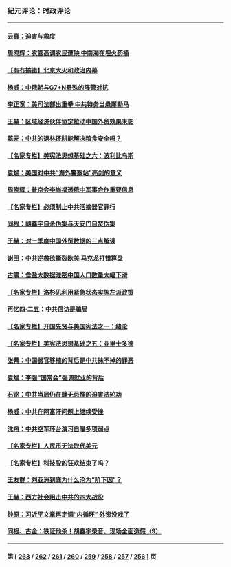 ### 纪元评论：时政评论
---
#### [云真：迫害与救度](../../pages/nsc1025/n13977248.md) 
#### [周晓辉：农管高调农民遭殃 中南海在埋火药桶](../../pages/nsc1025/n13977544.md) 
#### [【有冇搞错】北京大火和政治内幕](../../pages/nsc1025/n13977190.md) 
#### [杨威：中俄朝与G7+N悬殊的阵营对抗](../../pages/nsc1025/n13976914.md) 
#### [李正宽：美司法部出重拳 中共特务当悬崖勒马](../../pages/nsc1025/n13976781.md) 
#### [王赫：区域经济伙伴协定拉动中国外贸效果未彰](../../pages/nsc1025/n13976931.md) 
#### [乾元：中共的退林还耕能解决粮食安全吗？](../../pages/nsc1025/n13976900.md) 
#### [【名家专栏】美宪法思想基础之六：波利比乌斯](../../pages/nsc1025/n13975690.md) 
#### [袁斌：美国对中共“海外警察站”亮剑的意义](../../pages/nsc1025/n13976432.md) 
#### [周晓辉：普京会李尚福透俄中军事合作重要信息](../../pages/nsc1025/n13975941.md) 
#### [【名家专栏】必须制止中共活摘器官罪行](../../pages/nsc1025/n13975715.md) 
#### [同根：胡鑫宇自杀伪案与天安门自焚伪案](../../pages/nsc1025/n13975672.md) 
#### [王赫：对一季度中国外贸数据的三点解读](../../pages/nsc1025/n13975576.md) 
#### [谢田：中共逆袭欲撕裂欧美 马克龙打错算盘](../../pages/nsc1025/n13975245.md) 
#### [古啸：食盐大数据泄密中国人口数量大幅下滑](../../pages/nsc1025/n13975335.md) 
#### [【名家专栏】洛杉矶利用紧急状态实施左派政策](../../pages/nsc1025/n13975004.md) 
#### [再忆四‧二五：中共信访是骗局](../../pages/nsc1025/n13975151.md) 
#### [【名家专栏】开国先贤与美国宪法之一：绪论](../../pages/nsc1025/n13975020.md) 
#### [【名家专栏】美宪法思想基础之五：亚里士多德](../../pages/nsc1025/n13974280.md) 
#### [张菁：中国器官移植的背后是中共抹不掉的罪恶](../../pages/nsc1025/n13974977.md) 
#### [袁斌：李强“国常会”强调就业的背后](../../pages/nsc1025/n13974903.md) 
#### [石铭：中共当局仍在肆无忌惮的迫害法轮功](../../pages/nsc1025/n13974673.md) 
#### [杨威：中共在阿富汗问题上继续受挫](../../pages/nsc1025/n13974546.md) 
#### [沈舟：中共空军环台演习自曝多项弱点](../../pages/nsc1025/n13974376.md) 
#### [【名家专栏】人民币无法取代美元](../../pages/nsc1025/n13974270.md) 
#### [【名家专栏】科技股的狂欢结束了吗？](../../pages/nsc1025/n13972895.md) 
#### [王友群：刘亚洲到底为什么沦为“阶下囚”？](../../pages/nsc1025/n13973940.md) 
#### [王赫：西方社会阻击中共的四大战役](../../pages/nsc1025/n13974104.md) 
#### [钟原：习近平文章再定调“内循环” 外资没戏了](../../pages/nsc1025/n13973903.md) 
#### [同根、古金：铁证他杀！胡鑫宇录音、现场全面造假（9）](../../pages/nsc1025/n13971453.md) 

---
#### 第 [ [263](./263.md) / [262](./262.md) / [261](./261.md) / [260](./260.md) / [259](./259.md) / [258](./258.md) / [257](./257.md) / [256](./256.md) ] 页
